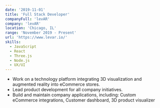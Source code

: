 ```yaml
---
date: '2019-11-01'
title: 'Full Stack Developer'
companyFull: 'levAR'
company: 'levAR'
location: 'Chicago, IL'
range: 'November 2019 - Present'
url: 'https://www.levar.io/'
skills:
  - JavaScript
  - React
  - Three.js
  - Node.js
  - UX/UI
---
```


- Work on a technology platform integrating 3D visualization and augmented reality into eCommerce stores.
- Lead product development for all company initiatives.
- Build and maintain company applications, including: Custom eCommerce integrations, Customer dashboard, 3D product visualizer
